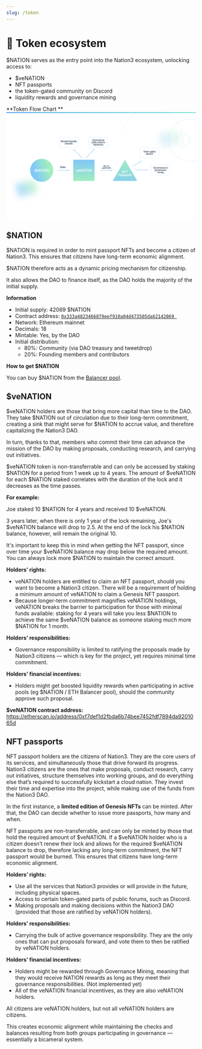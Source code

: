 ```yaml
---
slug: /token
---
```

# 🔄 Token ecosystem



$NATION serves as the entry point into the Nation3 ecosystem, unlocking access to: 

- $veNATION 
- NFT passports 
- the token-gated community on Discord
- liquidity rewards and governance mining

**Token Flow Chart
**![token flow chart](/img/Token_flow_chart.png "")

## $NATION
$NATION is required in order to mint passport NFTs and become a citizen of Nation3. This ensures that citizens have long-term economic alignment.

$NATION therefore acts as a dynamic pricing mechanism for citizenship.

It also allows the DAO to finance itself, as the DAO holds the majority of the initial supply.

**Information**

- Initial supply: 42069 $NATION
- Contract address: [`0x333a4823466879eef910a04d473505da62142069 `](https://etherscan.io/token/0x333a4823466879eef910a04d473505da62142069)
- Network: Ethereum mainnet
- Decimals: 18
- Mintable: Yes, by the DAO
- Initial distribution:
  - 80%: Community (via DAO treasury and tweetdrop)
  - 20%: Founding members and contributors

**How to get $NATION**

You can buy $NATION from the [Balancer pool](https://app.balancer.fi/#/pool/0x0bf37157d30dfe6f56757dcadff01aed83b08cd600020000000000000000019a).

## $veNATION
$veNATION holders are those that bring more capital than time to the DAO. They take $NATION out of circulation due to their long-term commitment, creating a sink that might serve for $NATION to accrue value, and therefore capitalizing the Nation3 DAO.

In turn, thanks to that, members who commit their time can advance the mission of the DAO by making proposals, conducting research, and carrying out initiatives.

$veNATION token is non-transferrable and can only be accessed by staking $NATION for a period from 1 week up to 4 years. The amount of $veNATION for each $NATION staked correlates with the duration of the lock and it decreases as the time passes. 

**For example:**

Joe staked 10 $NATION for 4 years and received 10 $veNATION. 

3 years later, when there is only 1 year of the lock remaining, Joe's $veNATION balance will drop to 2.5. At the end of the lock his $NATION balance, however, will remain the original 10.

It's important to keep this in mind when getting the NFT passport, since over time your $veNATION balance may drop below the required amount. You can always lock more $NATION to maintain the correct amount. 

**Holders’ rights:**

- veNATION holders are entitled to claim an NFT passport, should you want to become a Nation3 citizen. There will be a requirement of holding a minimum amount of veNATION to claim a Genesis NFT passport.
- Because longer-term commitment magnifies veNATION holdings, veNATION breaks the barrier to participation for those with minimal funds available: staking for 4 years will take you less $NATION to achieve the same $veNATION balance as someone staking much more $NATION for 1 month.

**Holders’ responsibilities:** 

- Governance responsibility is limited to ratifying the proposals made by Nation3 citizens — which is key for the project, yet requires minimal time commitment.

**Holders’ financial incentives:** 

- Holders might get boosted liquidity rewards when participating in active pools (eg $NATION / ETH Balancer pool), should the community approve such proposal. 

**$veNATION contract address:** [https://etherscan.io/address/0xf7def1d2fbda6b74bee7452fdf7894da9201065d
](https://etherscan.io/address/0xf7def1d2fbda6b74bee7452fdf7894da9201065d)

## NFT passports

NFT passport holders are the citizens of Nation3. They are the core users of its services, and simultaneously those that drive forward its progress. Nation3 citizens are the ones that make proposals, conduct research, carry out initiatives, structure themselves into working groups, and do everything else that’s required to successfully kickstart a cloud nation. They invest their time and expertise into the project, while making use of the funds from the Nation3 DAO.

In the first instance, a **limited edition of Genesis NFTs** can be minted. After that, the DAO can decide whether to issue more passports, how many and when.

NFT passports are non-transferrable, and can only be minted by those that hold the required amount of $veNATION. If a $veNATION holder who is a citizen doesn’t renew their lock and allows for the required $veNATION balance to drop, therefore lacking any long-term commitment, the NFT passport would be burned. This ensures that citizens have long-term economic alignment.

**Holders’ rights:** 

- Use all the services that Nation3 provides or will provide in the future, including physical spaces.
- Access to certain token-gated parts of public forums, such as Discord.
- Making proposals and making decisions within the Nation3 DAO (provided that those are ratified by veNATION holders).

**Holders’ responsibilities:** 

- Carrying the bulk of active governance responsibility. They are the only ones that can put proposals forward, and vote them to then be ratified by veNATION holders.

**Holders’ financial incentives:** 

- Holders might be rewarded through Governance Mining, meaning that they would receive NATION rewards as long as they meet their governance responsibilities. (Not implemented yet)
- All of the veNATION financial incentives, as they are also veNATION holders.

All citizens are veNATION holders, but not all veNATION holders are citizens.

This creates economic alignment while maintaining the checks and balances resulting from both groups participating in governance — essentially a bicameral system.
